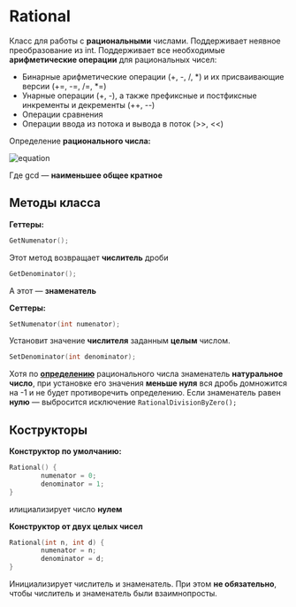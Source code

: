 # Rational

Класс для работы с **рациональными** числами. Поддерживает неявное преобразование из int. Поддерживает все необходимые **арифметические операции** для рациональных чисел: 
- Бинарные арифметические операции (+, -, /, *) и их присваивающие версии (+=, -=, /=, *=)
- Унарные операции (+, -), а также префиксные и постфиксные инкременты и декременты (++, --)
- Операции сравнения
- Операции ввода из потока и вывода в поток (>>, <<)

Определение **рационального числа:**

![equation](https://latex.codecogs.com/png.image?\dpi{110}q&space;\in&space;\mathbb&space;Q&space;\iff&space;q&space;=&space;\frac{m}{n},&space;m&space;\in&space;\mathbb&space;Z,&space;n&space;\in&space;\mathbb&space;N,&space;gcd(n,m)&space;=&space;1&space;)

Где gcd &mdash; **наименьшее общее кратное**

## Методы класса
**Геттеры:** 
```cpp
GetNumenator();
```
Этот метод возвращает **числитель** дроби
```cpp
GetDenominator();
```
А этот &mdash; **знаменатель**

**Сеттеры:**
```cpp
SetNumenator(int numenator);
```
Установит значение **числителя** заданным **целым** числом.
```cpp
SetDenominator(int denominator);
```
Хотя по **[определению](https://ru.wikipedia.org/wiki/%D0%A0%D0%B0%D1%86%D0%B8%D0%BE%D0%BD%D0%B0%D0%BB%D1%8C%D0%BD%D0%BE%D0%B5_%D1%87%D0%B8%D1%81%D0%BB%D0%BE)** рационального числа знаменатель **натуральное число**, при установке его значения **меньше нуля** вся дробь домножится на -1 и не будет противоречить определению. Если знаменатель равен **нулю** &mdash; выбросится исключение `RationalDivisionByZero();`

## Кострукторы
**Конструктор по умолчанию:**
```cpp
Rational() {
        numenator = 0;
        denominator = 1;
}
``` 
илициализирует число **нулем**

**Конструктор от двух целых чисел**
```cpp
Rational(int n, int d) {
        numenator = n;
        denominator = d;
}
```
Инициализирует числитель и знаменатель. При этом **не обязательно**, чтобы числитель и знаменатель были взаимнопросты.
